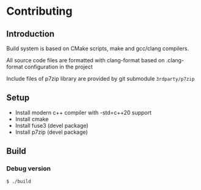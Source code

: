 # Contributing

## Introduction

Build system is based on CMake scripts, make and gcc/clang compilers.

All source code files are formatted with clang-format based on .clang-format configuration in the project

Include files of p7zip library are provided by git submodule `3rdparty/p7zip`

## Setup

* Install modern c++ compiler with -std=c++20 support
* Install cmake
* Install fuse3 (devel package)
* Install p7zip (devel package)

## Build

### Debug version

```
$ ./build
```
